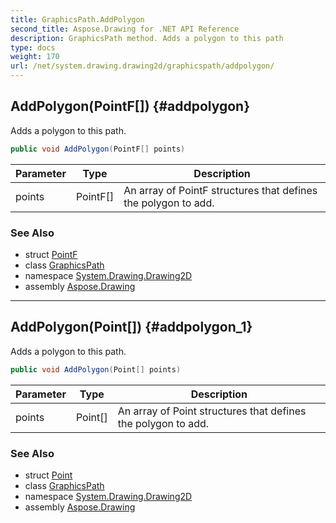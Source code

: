 ```yaml
---
title: GraphicsPath.AddPolygon
second_title: Aspose.Drawing for .NET API Reference
description: GraphicsPath method. Adds a polygon to this path
type: docs
weight: 170
url: /net/system.drawing.drawing2d/graphicspath/addpolygon/
---
```

## AddPolygon(PointF[]) {#addpolygon}

Adds a polygon to this path.

```csharp
public void AddPolygon(PointF[] points)
```

| Parameter | Type | Description |
| --- | --- | --- |
| points | PointF[] | An array of PointF structures that defines the polygon to add. |

### See Also

* struct [PointF](../../../system.drawing/pointf/)
* class [GraphicsPath](../)
* namespace [System.Drawing.Drawing2D](../../graphicspath/)
* assembly [Aspose.Drawing](../../../)

---

## AddPolygon(Point[]) {#addpolygon_1}

Adds a polygon to this path.

```csharp
public void AddPolygon(Point[] points)
```

| Parameter | Type | Description |
| --- | --- | --- |
| points | Point[] | An array of Point structures that defines the polygon to add. |

### See Also

* struct [Point](../../../system.drawing/point/)
* class [GraphicsPath](../)
* namespace [System.Drawing.Drawing2D](../../graphicspath/)
* assembly [Aspose.Drawing](../../../)


